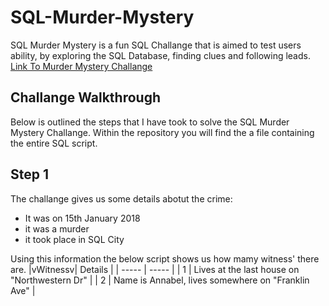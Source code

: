 # SQL-Murder-Mystery
SQL Murder Mystery is a fun SQL Challange that is aimed to test users ability, by exploring the SQL Database, finding clues and following leads.<br>[Link To Murder Mystery Challange](https://mystery.knightlab.com/)

## Challange Walkthrough
Below is outlined the steps that I have took to solve the SQL Murder Mystery Challange. Within the repository you will find the a file containing the entire SQL script.

## Step 1
The challange gives us some details abotut the crime: 
- It was on 15th January 2018
- it was a murder
- it took place in SQL City

Using this information the below script shows us how mamy witness' there are. 
|vWitnessv| Details |
| ----- | ----- |
| 1 | Lives at the last house on "Northwestern Dr" |
| 2 | Name is Annabel, lives somewhere on "Franklin Ave" |
